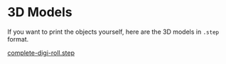 # 3D Models

If you want to print the objects yourself, here are the 3D models in `.step` format.

[complete-digi-roll.step](./assets/models/complete-digi-roll.step)